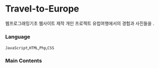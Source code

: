 # Travel-to-Europe

웹프로그래밍기초 웹사이트 제작 개인 프로젝트
유럽여행에서의 경험과 사진들을 .

### Language
`JavaScript`,`HTML`,`Php`,`CSS`



### Main Contents
